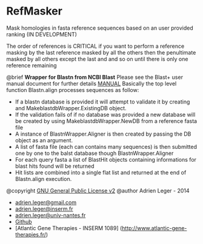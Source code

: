 # RefMasker
Mask homologies in fasta reference sequences based on an user provided ranking (IN DEVELOPMENT)

The order of references is CRITICAL if you want to perform a reference masking by the last reference masked by all the others then the penultimate masked by all others except the last and and so on until there is only one reference remaining

@brief **Wrapper for Blastn from NCBI Blast**
Please see the Blast+ user manual document for further details
[MANUAL](http://www.ncbi.nlm.nih.gov/books/NBK1762/)
Basically the top level function Blastn.align processes sequences as follow:

* If a blastn database is provided it will attempt to validate it by creating and MakeblastdbWrapper.ExistingDB object.
* If the validation fails of if no database was provided a new database will be created by using MakeblastdbWrapper.NewDB from a reference fasta file
* A instance of BlastnWrapper.Aligner is then created by passing the DB object as an argument.
* A list of fasta file (each can contains many sequences) is then submitted one by one to the balst database though  BlastnWrapper.Aligner
* For each query fasta a list of BlastHit objects containing informations for blast hits found will be returned
* Hit lists are combined into a single flat list and returned at the end of Blastn.align execution.

@copyright [GNU General Public License v2](http://www.gnu.org/licenses/gpl-2.0.html)
@author Adrien Leger - 2014
* <adrien.leger@gmail.com>
* <adrien.leger@inserm.fr>
* <adrien.leger@univ-nantes.fr>
* [Github](https://github.com/a-slide)
* [Atlantic Gene Therapies - INSERM 1089] (http://www.atlantic-gene-therapies.fr/)